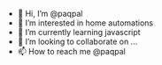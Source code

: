 - 👋 Hi, I’m @paqpal
- 👀 I’m interested in home automations
- 🌱 I’m currently learning javascript
- 💞️ I’m looking to collaborate on ...
- 📫 How to reach me @paqpal

<!---
paqpal/paqpal is a ✨ special ✨ repository because its `README.md` (this file) appears on your GitHub profile.
You can click the Preview link to take a look at your changes.
--->
